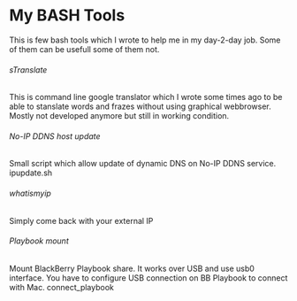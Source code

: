 # My BASH Tools
This is few bash tools which I wrote to help me in my day-2-day job. Some of them can be usefull some of them not.

###### sTranslate
This is command line google translator which I wrote some times ago to be able to stanslate words and frazes without using graphical webbrowser. Mostly not developed anymore but still in working condition.

###### No-IP DDNS host update
Small script which allow update of dynamic DNS on No-IP DDNS service.
ipupdate.sh

###### whatismyip
Simply come back with your external IP

###### Playbook mount
Mount BlackBerry Playbook share. It works over USB and use usb0 interface. You have to configure USB connection on BB Playbook to connect with Mac.
connect_playbook
